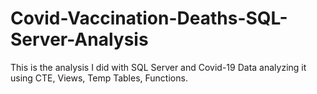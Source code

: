 # Covid-Vaccination-Deaths-SQL-Server-Analysis
This is the analysis I did with SQL Server and Covid-19 Data analyzing it using CTE, Views, Temp Tables, Functions.
